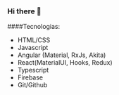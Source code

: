 ### Hi there 👋

####Tecnologias:
  
-  HTML/CSS
-  Javascript
-  Angular (Material, RxJs, Akita) 
-  React(MaterialUI, Hooks, Redux)
-  Typescript
-  Firebase
-  Git/Github

